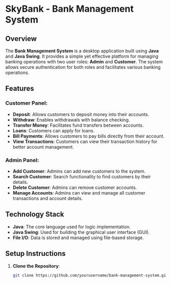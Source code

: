 # SkyBank - Bank Management System

## Overview
The **Bank Management System** is a desktop application built using **Java** and **Java Swing**. It provides a simple yet effective platform for managing banking operations with two user roles: **Admin** and **Customer**. The system allows secure authentication for both roles and facilitates various banking operations.

## Features

### Customer Panel:
- **Deposit**: Allows customers to deposit money into their accounts.
- **Withdraw**: Enables withdrawals with balance checking.
- **Transfer Money**: Facilitates fund transfers between accounts.
- **Loans**: Customers can apply for loans.
- **Bill Payments**: Allows customers to pay bills directly from their account.
- **View Transactions**: Customers can view their transaction history for better account management.

### Admin Panel:
- **Add Customer**: Admins can add new customers to the system.
- **Search Customer**: Search functionality to find customers by their details.
- **Delete Customer**: Admins can remove customer accounts.
- **Manage Accounts**: Admins can view and manage all customer transactions and account details.

## Technology Stack
- **Java**: The core language used for logic implementation.
- **Java Swing**: Used for building the graphical user interface (GUI).
- **File I/O**: Data is stored and managed using file-based storage.

## Setup Instructions

1. **Clone the Repository**:
   ```bash
   git clone https://github.com/yourusername/bank-management-system.git
